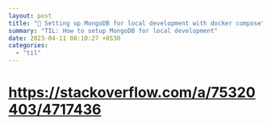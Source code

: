 ```yaml
---
layout: post
title: "📝 Setting up MongoDB for local development with docker compose"
summary: "TIL: How to setup MongoDB for local development"
date: 2023-04-11 08:10:27 +0530
categories:
  - "til"
---
```


# https://stackoverflow.com/a/75320403/4717436
